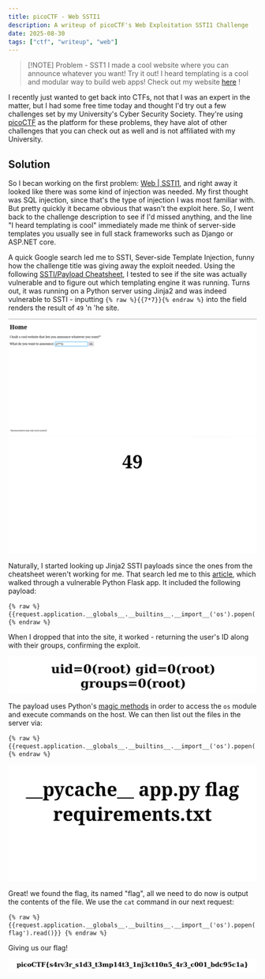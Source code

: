 ```yaml
---
title: picoCTF - Web SSTI1
description: A writeup of picoCTF's Web Exploitation SSTI1 Challenge
date: 2025-08-30
tags: ["ctf", "writeup", "web"]
---
```


> [!NOTE] Problem - SST1
> I made a cool website where you can announce whatever you want!
> Try it out! I heard templating is a cool and modular way to build web apps!
> Check out my website [here](http://rescued-float.picoctf.net:61957/) !

I recently just wanted to get back into CTFs, not that I was an expert in the matter, but I had some free time today and thought I'd try out a few challenges set by my University's Cyber Security Society. They're using [picoCTF](https://www.picoctf.org/) as the platform for these problems, they have alot of other challenges that you can check out as well and is not affiliated with my University.

## Solution

So I becan working on the first problem: [Web | SSTI1](https://play.picoctf.org/practice/challenge/492?category=1&difficulty=1&page=1), and right away it looked like there was some kind of injection was needed. My first thought was SQL injection, since that's the type of injection I was most familiar with. But pretty quickly it became obvious that wasn't the exploit here. So, I went back to the challenge description to see if I'd missed anything, and the line "I heard templating is cool" immediately made me think of server-side templates you usually see in full stack frameworks such as Django or ASP.NET core.

A quick Google search led me to SSTI, Sever-side Template Injection, funny how the challenge title was giving away the exploit needed. Using the following [SSTI/Payload Cheatsheet](https://github.com/ogtirth/SSTI), I tested to see if the site was actually vulnerable and to figure out which templating engine it was running. Turns out, it was running on a Python server using Jinja2 and was indeed vulnerable to SSTI - inputting `{% raw %}{{7*7}}{% endraw %}` into the field renders the result of `49` 'n 'he site.

<img src="./7x7.png" alt="The picture of entering seven times sevens into the input field of the site">
<img src="./49.png" alt="The picture of the seven times sevens being executed in the backend and rendered to the user">

Naturally, I started looking up Jinja2 SSTI payloads since the ones from the cheatsheet weren't working for me. That search led me to this [article](https://onsecurity.io/article/server-side-template-injection-with-jinja2/), which walked through a vulnerable Python Flask app. It included the following payload:

```
{% raw %} {{request.application.__globals__.__builtins__.__import__('os').popen('id').read()}} {% endraw %}
```

When I dropped that into the site, it worked - returning the user's ID along with their groups, confirming the exploit.

<img src="./id.png" alt="The picture of id and group of the user running the website">

The payload uses Python's [magic methods](https://rszalski.github.io/magicmethods/) in order to access the `os` module and execute commands on the host. We can then list out the files in the server via:

```
{% raw %} {{request.application.__globals__.__builtins__.__import__('os').popen('ls').read()}} {% endraw %}
```

<img src="./ls_result.png" alt="The picture of result of ls showing __pychace__ directory, app.py and flag requirements.txt files">

Great! we found the flag, its named "flag", all we need to do now is output the contents of the file. We use the `cat` command in our next request:

```
{% raw %} {{request.application.__globals__.__builtins__.__import__('os').popen('cat flag').read()}} {% endraw %}
```

Giving us our flag!

<img src="./flag.png" alt=" picoCTF{s4rv3r_s1d3_t3mp14t3_1nj3ct10n5_4r3_c001_bdc95c1a}">
